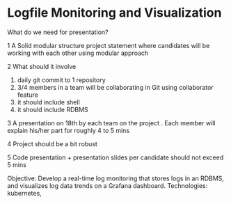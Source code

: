 # Logfile Monitoring and Visualization

What do we need for presentation?
 
1 A Solid modular structure project statement where candidates will be working with each other using modular approach
 
2 What should it involve
   1) daily git commit to 1 repository
   2) 3/4 members in  a team will be collaborating in Git using collaborator feature
   3) it should include shell
   4) it should include RDBMS
 
3 A presentation on 18th by each team on the project . Each member will explain his/her part for roughly 4 to 5 mins
 
4 Project should be a bit robust
 
5  Code presentation + presentation slides per candidate should not exceed 5 mins

Objective: Develop a real-time log monitoring that stores logs in an RDBMS, and visualizes log data trends on a Grafana dashboard.
Technologies: kubernetes, 

